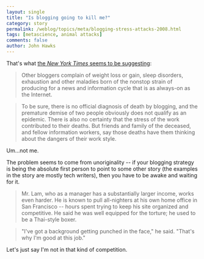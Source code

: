 ```yaml
---
layout: single 
title: "Is blogging going to kill me?" 
category: story
permalink: /weblog/topics/meta/blogging-stress-attacks-2008.html
tags: [metascience, animal attacks] 
comments: false 
author: John Hawks 
---
```



<p>
That's what <a href="http://www.nytimes.com/2008/04/06/technology/06sweat.html">the <i>New York Times</i> seems to be suggesting</a>: 
</p>

<blockquote>Other bloggers complain of weight loss or gain, sleep disorders, exhaustion and other maladies born of the nonstop strain of producing for a news and information cycle that is as always-on as the Internet.</blockquote>

<blockquote>To be sure, there is no official diagnosis of death by blogging, and the premature demise of two people obviously does not qualify as an epidemic. There is also no certainty that the stress of the work contributed to their deaths. But friends and family of the deceased, and fellow information workers, say those deaths have them thinking about the dangers of their work style.</blockquote>

<p>
Um...not me. 
</p>

<p>
The problem seems to come from unoriginality -- if your blogging strategy is being the absolute first person to point to some other story (the examples in the story are mostly tech writers), then you have to be awake and waiting for it. 
</p>

<blockquote>Mr. Lam, who as a manager has a substantially larger income, works even harder. He is known to pull all-nighters at his own home office in San Francisco -- hours spent trying to keep his site organized and competitive. He said he was well equipped for the torture; he used to be a Thai-style boxer.</blockquote>

<blockquote>"I've got a background getting punched in the face," he said. "That's why I'm good at this job."</blockquote>

<p>
Let's just say I'm not in that kind of competition. 
</p>

